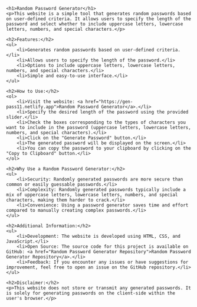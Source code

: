 
    <h1>Random Password Generator</h1>
    <p>This website is a simple tool that generates random passwords based on user-defined criteria. It allows users to specify the length of the password and select whether to include uppercase letters, lowercase letters, numbers, and special characters.</p>
    
    <h2>Features:</h2>
    <ul>
        <li>Generates random passwords based on user-defined criteria.</li>
        <li>Allows users to specify the length of the password.</li>
        <li>Options to include uppercase letters, lowercase letters, numbers, and special characters.</li>
        <li>Simple and easy-to-use interface.</li>
    </ul>
    
    <h2>How to Use:</h2>
    <ol>
        <li>Visit the website: <a href="https://gen-pass11.netlify.app">Random Password Generator</a>.</li>
        <li>Specify the desired length of the password using the provided slider.</li>
        <li>Check the boxes corresponding to the types of characters you want to include in the password (uppercase letters, lowercase letters, numbers, and special characters).</li>
        <li>Click on the "Generate Password" button.</li>
        <li>The generated password will be displayed on the screen.</li>
        <li>You can copy the password to your clipboard by clicking on the "Copy to Clipboard" button.</li>
    </ol>
    
    <h2>Why Use a Random Password Generator:</h2>
    <ul>
        <li>Security: Randomly generated passwords are more secure than common or easily guessable passwords.</li>
        <li>Complexity: Randomly generated passwords typically include a mix of uppercase letters, lowercase letters, numbers, and special characters, making them harder to crack.</li>
        <li>Convenience: Using a password generator saves time and effort compared to manually creating complex passwords.</li>
    </ul>
    
    <h2>Additional Information:</h2>
    <ul>
        <li>Development: The website is developed using HTML, CSS, and JavaScript.</li>
        <li>Open Source: The source code for this project is available on GitHub: <a href="Random Password Generator Repository">Random Password Generator Repository</a>.</li>
        <li>Feedback: If you encounter any issues or have suggestions for improvement, feel free to open an issue on the GitHub repository.</li>
    </ul>
    
    <h2>Disclaimer:</h2>
    <p>This website does not store or transmit any generated passwords. It is solely for generating passwords on the client-side within the user's browser.</p>
